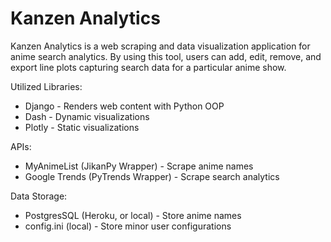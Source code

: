 # Kanzen Analytics
Kanzen Analytics is a web scraping and data visualization application for anime search analytics. By using this tool, users can add, edit, remove, and export line plots capturing search data for a particular anime show.

Utilized Libraries:
- Django - Renders web content with Python OOP
- Dash - Dynamic visualizations
- Plotly - Static visualizations

APIs:
- MyAnimeList (JikanPy Wrapper) - Scrape anime names
- Google Trends (PyTrends Wrapper) - Scrape search analytics

Data Storage:
- PostgresSQL (Heroku, or local) - Store anime names
- config.ini (local) - Store minor user configurations